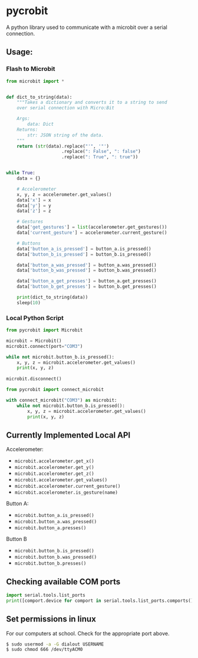 # pycrobit
A python library used to communicate with a microbit over a serial connection.

## Usage:

### Flash to Microbit
```python
from microbit import *


def dict_to_string(data):
    """Takes a dictionary and converts it to a string to send
    over serial connection with Micro:Bit

    Args:
        data: Dict
    Returns:
        str: JSON string of the data.
    """
    return (str(data).replace("'", '"')
                     .replace(": False", ": false")
                     .replace(": True", ": true"))


while True:
    data = {}

    # Accelerometer
    x, y, z = accelerometer.get_values()
    data['x'] = x
    data['y'] = y
    data['z'] = z

    # Gestures
    data['get_gestures'] = list(accelerometer.get_gestures())
    data['current_gesture'] = accelerometer.current_gesture()

    # Buttons
    data['button_a_is_pressed'] = button_a.is_pressed()
    data['button_b_is_pressed'] = button_b.is_pressed()

    data['button_a_was_pressed'] = button_a.was_pressed()
    data['button_b_was_pressed'] = button_b.was_pressed()

    data['button_a_get_presses'] = button_a.get_presses()
    data['button_b_get_presses'] = button_b.get_presses()

    print(dict_to_string(data))
    sleep(10)
```

### Local Python Script
```python
from pycrobit import Microbit

microbit = Microbit()
microbit.connect(port="COM3")

while not microbit.button_b.is_pressed():
    x, y, z = microbit.accelerometer.get_values()
    print(x, y, z)
    
microbit.disconnect()
```

```python
from pycrobit import connect_microbit

with connect_microbit("COM3") as microbit:
    while not microbit.button_b.is_pressed():
        x, y, z = microbit.accelerometer.get_values()
        print(x, y, z)
```

## Currently Implemented Local API
Accelerometer:
- `microbit.accelerometer.get_x()`
- `microbit.accelerometer.get_y()`
- `microbit.accelerometer.get_z()`
- `microbit.accelerometer.get_values()`
- `microbit.accelerometer.current_gesture()`
- `microbit.accelerometer.is_gesture(name)`

Button A:
- `microbit.button_a.is_pressed()`
- `microbit.button_a.was_pressed()`
- `microbit.button_a.presses()`

Button B
- `microbit.button_b.is_pressed()`
- `microbit.button_b.was_pressed()`
- `microbit.button_b.presses()`


## Checking available COM ports
```python
import serial.tools.list_ports
print([comport.device for comport in serial.tools.list_ports.comports()])
```

## Set permissions in linux
For our computers at school. Check for the appropriate port above.
```sh
$ sudo usermod -a -G dialout USERNAME
$ sudo chmod 666 /dev/ttyACM0
```
